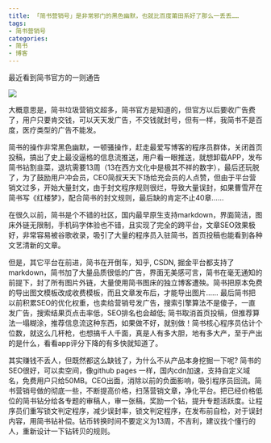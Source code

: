 ```yaml
---
title: 「简书营销号」是非常邪门的黑色幽默，也就比百度莆田系好了那么一丢丢……
tags: 
- 简书营销号
categories:
- 简书
- 博客
---
```




最近看到简书官方的一则通告

![](https://cdn.fangyuanxiaozhan.com/assets/16150894261732Twx4sJF.jpeg)

大概意思是，简书垃圾营销文超多，简书官方是知道的，但官方以后要收广告费了，用户只要肯交钱，可以天天发广告，不交钱就封号，但有一样，我简书不是百度，医疗类型的广告不能发。

简书的操作非常黑色幽默，一顿骚操作，赶走最爱写博客的程序员群体，关闭首页投稿，搞出了史上最没逼格的信息流推送，用户看一眼推送，就想卸载APP，发布简书钻割韭菜，退坑需要13周（13在西方文化中是极其不祥的数字），最后还玩脱了，为了鼓励用户冲会员，CEO简叔天天下场给充会员的人点赞，但由于平台营销文过多，开始大量封文，由于封文程序规则很烂，导致大量误封，如果曹雪芹在简书写《红楼梦》，配合简书的封文规则，最后缺的肯定不止40章……


在很久以前，简书是个不错的社区，国内最早原生支持markdown，界面简洁，图床外链无限制，手机码字体验也不错，且实现了完全的跨平台，文章SEO效果极好，非常容易被谷歌收录，吸引了大量的程序员入驻简书，首页投稿也能看到各种文艺清新的文章。

但是，其它平台在前进，简书在开倒车，知乎, CSDN, 掘金平台都支持了markdown，简书加了大量品质很低的广告，界面无美感可言，简书在毫无通知的前提下，封了所有图片外链，大量使用简书图床的独立博客遭殃。简书把原本免费的导出图文模板改成收费模板，而且文章发布后，才能导出图片…… 最后简书把以前积累SEO的优化权重，也卖给营销号发广告，搜索引擎算法不是傻子，一直发广告，搜索结果页点击率低，SEO排名也会越低; 简书取消首页投稿，但推荐算法一塌糊涂，推荐信息流这种东西，如果做不好，就别做！简书核心程序员估计个位数，就这么几杆枪，也想搞千人千面，真是人有多大胆，地有多大产，至于产出的是什么，看看app评分下降的有多快就知道了。


其实赚钱不丢人，但既然都这么缺钱了，为什么不从产品本身挖掘一下呢? 简书的SEO很好，可以卖空间，像github pages 一样，国内cdn加速，支持自定义域名，免费用户只给50MB。CEO出面，消除以前的负面影响，吸引程序员回流。简书营销号做的彻底一些，不断提高价格，扫荡营销文章，净化平台。把已经价格低位的简书钻分给各专题的审稿人，审一张稿，奖励一个钻，提升专题活跃度。让程序员们重写锁文判定程序，减少误封率，锁文判定程序，在发布前自检，对于误封内容，用简书钻补偿。钻币转换时间不要定义为13周，不吉利，建议找个懂行的人，重新设计一下钻转贝的规则。